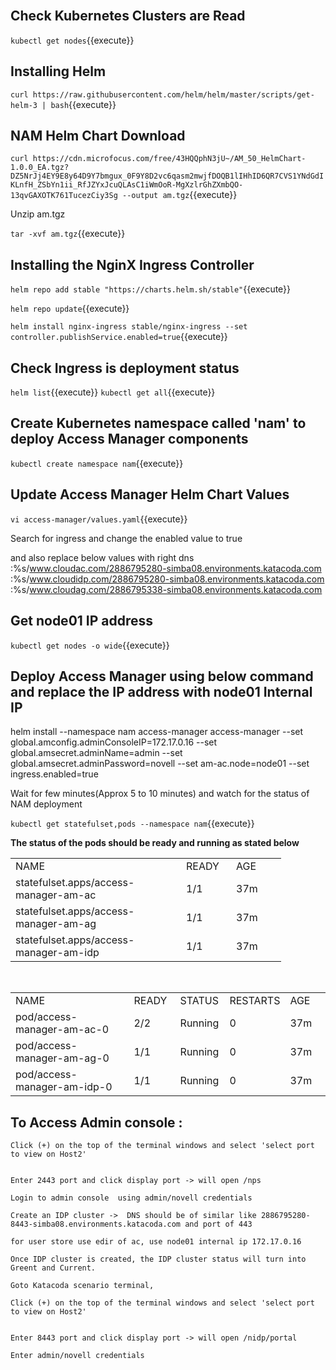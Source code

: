 <br>

## Check Kubernetes Clusters are Read

`kubectl get nodes`{{execute}}

## Installing Helm
	
 `curl https://raw.githubusercontent.com/helm/helm/master/scripts/get-helm-3 | bash`{{execute}}
	
## NAM Helm Chart Download
	
`curl https://cdn.microfocus.com/free/43HQQphN3jU~/AM_50_HelmChart-1.0.0_EA.tgz?DZ5NrJj4EY9E8y64D9Y7bmgux_0F9Y8D2vc6qasm2mwjfDOQB1lIHhID6QR7CVS1YNdGdIKLnfH_ZSbYn1ii_RfJZYxJcuQLAsC1iWmOoR-MgXzlrGhZXmbQO-13qvGAXOTK761TucezCiy3Sg --output am.tgz`{{execute}}
	
Unzip am.tgz

`tar -xvf am.tgz`{{execute}}
		 

## Installing the NginX Ingress Controller

`helm repo add stable "https://charts.helm.sh/stable"`{{execute}}


`helm repo update`{{execute}}


`helm install nginx-ingress stable/nginx-ingress --set controller.publishService.enabled=true`{{execute}}

## Check Ingress is deployment status

`helm list`{{execute}}
`kubectl get all`{{execute}}

## Create Kubernetes namespace called 'nam' to deploy Access Manager components
	
`kubectl create namespace nam`{{execute}}


## Update Access Manager Helm Chart Values

`vi access-manager/values.yaml`{{execute}}

Search for ingress and change the enabled value to true

and also replace below values with right dns
	:%s/www.cloudac.com/2886795280-simba08.environments.katacoda.com
	:%s/www.cloudidp.com/2886795280-simba08.environments.katacoda.com
	:%s/www.cloudag.com/2886795338-simba08.environments.katacoda.com


## Get node01 IP address

`kubectl get nodes -o wide`{{execute}}


## Deploy Access Manager using below command and replace the IP address with node01 Internal IP

helm install --namespace nam access-manager access-manager --set global.amconfig.adminConsoleIP=172.17.0.16 --set global.amsecret.adminName=admin --set global.amsecret.adminPassword=novell --set am-ac.node=node01 --set ingress.enabled=true


Wait for few minutes(Approx 5 to 10 minutes) and watch for the status of NAM deployment

`kubectl get statefulset,pods --namespace nam`{{execute}}

<B>The status of the pods should be ready and running as stated below</B>



<table width="385">
<tbody>
<tr>
<td width="257">NAME</td>
<td width="64">READY</td>
<td width="64">AGE</td>
</tr>
<tr>
<td>statefulset.apps/access-manager-am-ac</td>
<td>1/1</td>
<td>37m</td>
</tr>
<tr>
<td>statefulset.apps/access-manager-am-ag</td>
<td>1/1</td>
<td>37m</td>
</tr>
<tr>
<td>statefulset.apps/access-manager-am-idp</td>
<td>1/1</td>
<td>37m</td>
</tr>
</tbody>
</table>

<br>

<table width="513">
<tbody>
<tr>
<td width="257">NAME</td>
<td width="64">READY</td>
<td width="64">STATUS</td>
<td width="64">RESTARTS</td>
<td width="64">AGE</td>
</tr>
<tr>
<td>pod/access-manager-am-ac-0</td>
<td>2/2</td>
<td>Running</td>
<td>0</td>
<td>37m</td>
</tr>
<tr>
<td>pod/access-manager-am-ag-0</td>
<td>1/1</td>
<td>Running</td>
<td>0</td>
<td>37m</td>
</tr>
<tr>
<td>pod/access-manager-am-idp-0</td>
<td>1/1</td>
<td>Running</td>
<td>0</td>
<td>37m</td>
</tr>
</tbody>
</table>


## 	To Access Admin console :
	Click (+) on the top of the terminal windows and select 'select port to view on Host2'
	
	
	Enter 2443 port and click display port -> will open /nps

	Login to admin console  using admin/novell credentials
	
	Create an IDP cluster ->  DNS should be of similar like 2886795280-8443-simba08.environments.katacoda.com and port of 443
	
	for user store use edir of ac, use node01 internal ip 172.17.0.16
	
	Once IDP cluster is created, the IDP cluster status will turn into Greent and Current.
	
	Goto Katacoda scenario terminal,
	
	Click (+) on the top of the terminal windows and select 'select port to view on Host2'
	
	
	Enter 8443 port and click display port -> will open /nidp/portal
	
	Enter admin/novell credentials

